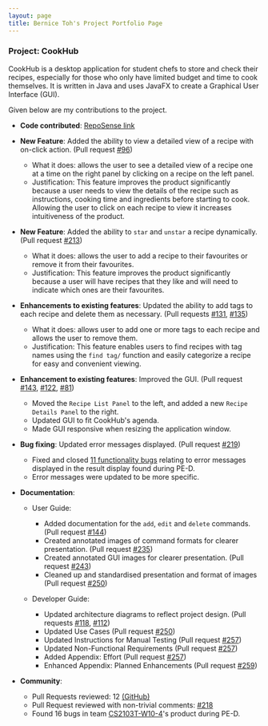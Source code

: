 ```yaml
---
layout: page
title: Bernice Toh's Project Portfolio Page
---
```


### Project: CookHub

CookHub is a desktop application for student chefs to store and check their recipes, 
especially for those who only have limited budget and time to cook themselves.
It is written in Java and uses JavaFX to create a Graphical User Interface (GUI).

Given below are my contributions to the project.

* **Code contributed**: [RepoSense link](https://nus-cs2103-ay2223s2.github.io/tp-dashboard/?search=bernicetoh&sort=groupTitle&sortWithin=title&timeframe=commit&mergegroup=&groupSelect=groupByRepos&breakdown=true&checkedFileTypes=docs~functional-code~test-code~other&since=2023-02-17&tabOpen=true&tabType=authorship&tabAuthor=bernicetoh&tabRepo=AY2223S2-CS2103T-W09-1%2Ftp%5Bmaster%5D&authorshipIsMergeGroup=false&authorshipFileTypes=docs~functional-code~test-code~other&authorshipIsBinaryFileTypeChecked=false&authorshipIsIgnoredFilesChecked=false)

* **New Feature**: Added the ability to view a detailed view of a recipe with on-click action. (Pull 
  request [#96](https://github.com/AY2223S2-CS2103T-W09-1/tp/pull/96))
  * What it does: allows the user to see a detailed view of a recipe one at a time on the right panel by 
    clicking on a recipe on the left panel.
  * Justification: This feature improves the product significantly because a user needs to view the 
    details of the recipe such as instructions, cooking time and ingredients before starting to cook. 
    Allowing the user to click on each recipe to view it increases intuitiveness of the product.
  
* **New Feature**: Added the ability to `star` and `unstar` a recipe dynamically. (Pull request [#213](https://github.com/AY2223S2-CS2103T-W09-1/tp/pull/213))
  * What it does: allows the user to add a recipe to their favourites or remove it from their favourites.
  * Justification: This feature improves the product significantly because a user will have recipes that 
    they like and will need to indicate which ones are their favourites.
  
* **Enhancements to existing features**: Updated the ability to add tags to each recipe and delete them as 
  necessary. (Pull requests [#131](https://github.com/AY2223S2-CS2103T-W09-1/tp/pull/131), [#135](https://github.com/AY2223S2-CS2103T-W09-1/tp/pull/135))
  * What it does: allows user to add one or more tags to each recipe and allows the user to remove them.
  * Justification: This feature enables users to find recipes with tag names using the `find tag/` 
    function and easily categorize a recipe for easy and convenient viewing.

* **Enhancement to existing features**: Improved the GUI. (Pull request [#143](https://github.com/AY2223S2-CS2103T-W09-1/tp/pull/143), [#122](https://github.com/AY2223S2-CS2103T-W09-1/tp/pull/122), 
  [#81](https://github.com/AY2223S2-CS2103T-W09-1/tp/pull/81))
  * Moved the `Recipe List Panel` to the left, and added a new `Recipe Details Panel` to the
      right.
  * Updated GUI to fit CookHub's agenda.
  * Made GUI responsive when resizing the application window.

* **Bug fixing**: Updated error messages displayed. (Pull request [#219](https://github.com/AY2223S2-CS2103T-W09-1/tp/pull/219))
    * Fixed and closed [11 functionality bugs](https://github.com/AY2223S2-CS2103T-W09-1/tp/issues?q=is%3Aissue+is%3Aclosed+assignee%3Abernicetoh+PE-D) relating to error messages displayed in 
      the result display found during PE-D.
    * Error messages were updated to be more specific.
    
* **Documentation**:
    * User Guide:
      * Added documentation for the `add`, `edit` and `delete` commands. (Pull request [#144](https://github.com/AY2223S2-CS2103T-W09-1/tp/pull/144))
      * Created annotated images of command formats for clearer presentation. (Pull request [#235](https://github.com/AY2223S2-CS2103T-W09-1/tp/pull/235))
      * Created annotated GUI images for clearer presentation. (Pull request [#243](https://github.com/AY2223S2-CS2103T-W09-1/tp/pull/243))
      * Cleaned up and standardised presentation and format of images (Pull request [#250](https://github.com/AY2223S2-CS2103T-W09-1/tp/pull/250))

    * Developer Guide:
      * Updated architecture diagrams to reflect project design. (Pull requests [#118](https://github.com/AY2223S2-CS2103T-W09-1/tp/pull/118), [#112](https://github.com/AY2223S2-CS2103T-W09-1/tp/pull/112/files))
      * Updated Use Cases (Pull request [#250](https://github.com/AY2223S2-CS2103T-W09-1/tp/pull/250))
      * Updated Instructions for Manual Testing (Pull request [#257](https://github.com/AY2223S2-CS2103T-W09-1/tp/pull/257))
      * Updated Non-Functional Requirements (Pull request [#257](https://github.com/AY2223S2-CS2103T-W09-1/tp/pull/257))
      * Added Appendix: Effort (Pull request [#257](https://github.com/AY2223S2-CS2103T-W09-1/tp/pull/257))
      * Enhanced Appendix: Planned Enhancements (Pull request [#259](https://github.com/AY2223S2-CS2103T-W09-1/tp/pull/259))
      
* **Community**:
    * Pull Requests reviewed: 12 [(GitHub)](https://github.com/AY2223S2-CS2103T-W09-1/tp/pulls?q=is%3Apr+is%3Aclosed+reviewed-by%3Abernicetoh)
    * Pull Request reviewed with non-trivial comments: [#218](https://github.com/AY2223S2-CS2103T-W09-1/tp/pull/218)
    * Found 16 bugs in team [CS2103T-W10-4](https://github.com/AY2223S2-CS2103T-W10-4/tp/issues?q=is%3Aissue+is%3Aopen+C)'s product during PE-D.

